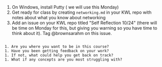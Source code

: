 1. On Windows, install Putty ( we will use this Monday) 
2. Get ready for class by creating `networking.md` in your KWL repo with notes about what you know about networking
3. Add an issue on your KWL repo titled "Self Reflection 10/24" (there will be time on Monday for this, but giving you warning so you have time to think about it). Tag @brownsarahm on this issue. 
```{index} networking.md
```
```
1. Are you where you want to be in this course?
1. Have you been getting feedback on your work?
1. If not, what could help you get back on track?
1. What if any concepts are you most struggling with?
```
